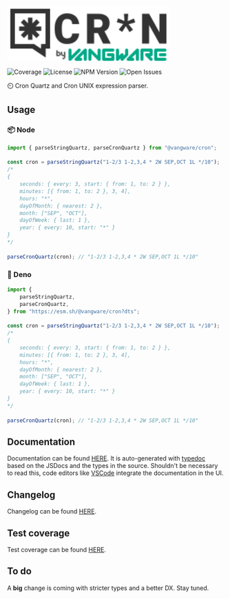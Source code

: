 <img alt="Vangware's Cron" src="./logo.svg" height="128" />

![Coverage][coverage-badge] ![License][license-badge]
![NPM Version][npm-version-badge] ![Open Issues][open-issues-badge]

⏲️ Cron Quartz and Cron UNIX expression parser.

## Usage

### 📦 Node

```typescript
import { parseStringQuartz, parseCronQuartz } from "@vangware/cron";

const cron = parseStringQuartz("1-2/3 1-2,3,4 * 2W SEP,OCT 1L */10");
/*
{
	seconds: { every: 3, start: { from: 1, to: 2 } },
	minutes: [{ from: 1, to: 2 }, 3, 4],
	hours: "*",
	dayOfMonth: { nearest: 2 },
	month: ["SEP", "OCT"],
	dayOfWeek: { last: 1 },
	year: { every: 10, start: "*" }
}
*/

parseCronQuartz(cron); // "1-2/3 1-2,3,4 * 2W SEP,OCT 1L */10"
```

### 🦕 Deno

```typescript
import {
	parseStringQuartz,
	parseCronQuartz,
} from "https://esm.sh/@vangware/cron?dts";

const cron = parseStringQuartz("1-2/3 1-2,3,4 * 2W SEP,OCT 1L */10");
/*
{
	seconds: { every: 3, start: { from: 1, to: 2 } },
	minutes: [{ from: 1, to: 2 }, 3, 4],
	hours: "*",
	dayOfMonth: { nearest: 2 },
	month: ["SEP", "OCT"],
	dayOfWeek: { last: 1 },
	year: { every: 10, start: "*" }
}
*/

parseCronQuartz(cron); // "1-2/3 1-2,3,4 * 2W SEP,OCT 1L */10"
```

## Documentation

Documentation can be found [HERE][documentation]. It is auto-generated with
[typedoc][typedoc] based on the JSDocs and the types in the source. Shouldn't be
necessary to read this, code editors like [VSCode][vscode] integrate the
documentation in the UI.

## Changelog

Changelog can be found [HERE][changelog].

## Test coverage

Test coverage can be found [HERE][coverage].

## To do

A **big** change is coming with stricter types and a better DX. Stay tuned.

<!-- Reference -->

[changelog]: https://github.com/vangware/cron/blob/main/CHANGELOG.md
[coverage-badge]:
	https://img.shields.io/coveralls/github/vangware/cron.svg?style=for-the-badge&labelColor=666&color=0a8&link=https://coveralls.io/github/vangware/cron
[coverage]: https://coveralls.io/github/vangware/cron
[documentation]: https://cron.vangware.com
[license-badge]:
	https://img.shields.io/npm/l/@vangware/cron.svg?style=for-the-badge&labelColor=666&color=0a8&link=https://github.com/vangware/cron/blob/main/LICENSE
[npm-version-badge]:
	https://img.shields.io/npm/v/@vangware/cron.svg?style=for-the-badge&labelColor=666&color=0a8&link=https://npm.im/@vangware/cron
[open-issues-badge]:
	https://img.shields.io/github/issues/vangware/cron.svg?style=for-the-badge&labelColor=666&color=0a8&link=https://github.com/vangware/cron/issues
[typedoc]: https://typedoc.org/
[vscode]: https://code.visualstudio.com/
